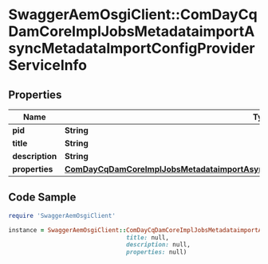 # SwaggerAemOsgiClient::ComDayCqDamCoreImplJobsMetadataimportAsyncMetadataImportConfigProviderServiceInfo

## Properties

Name | Type | Description | Notes
------------ | ------------- | ------------- | -------------
**pid** | **String** |  | [optional] 
**title** | **String** |  | [optional] 
**description** | **String** |  | [optional] 
**properties** | [**ComDayCqDamCoreImplJobsMetadataimportAsyncMetadataImportConfigProviderServiceProperties**](ComDayCqDamCoreImplJobsMetadataimportAsyncMetadataImportConfigProviderServiceProperties.md) |  | [optional] 

## Code Sample

```ruby
require 'SwaggerAemOsgiClient'

instance = SwaggerAemOsgiClient::ComDayCqDamCoreImplJobsMetadataimportAsyncMetadataImportConfigProviderServiceInfo.new(pid: null,
                                 title: null,
                                 description: null,
                                 properties: null)
```


